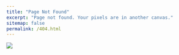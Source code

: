 ```yaml
---
title: "Page Not Found"
excerpt: "Page not found. Your pixels are in another canvas."
sitemap: false
permalink: /404.html
---
```


![](https://thumbs.dreamstime.com/b/error-page-not-found-glitch-effect-screen-vector-illustration-your-design-114821212.jpg)